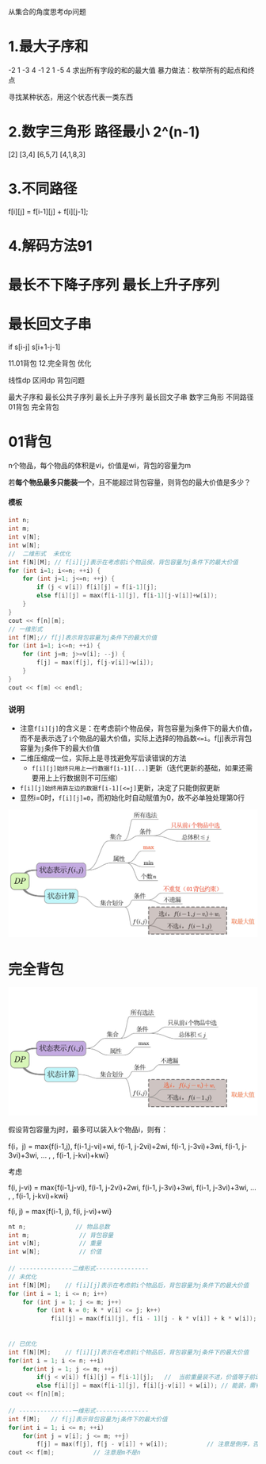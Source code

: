 <!--
 * @Description: 
 * @Language: 
 * @Author: 
 * @Date: 2020-10-28 12:35:55
-->
从集合的角度思考dp问题


# 1.最大子序和
-2 1 -3 4 -1 2 1 -5 4
求出所有字段的和的最大值
暴力做法：枚举所有的起点和终点


寻找某种状态，用这个状态代表一类东西


# 2.数字三角形   路径最小   2^(n-1)
   [2]
  [3,4]
 [6,5,7]
[4,1,8,3]

# 3.不同路径
f[i][j] = f[i-1][j] + f[i][j-1];


# 4.解码方法91


# 最长不下降子序列  最长上升子序列
# 最长回文子串
if s[i-j] s[i+1-j-1]



11.01背包
12.完全背包  优化


线性dp
区间dp
背包问题



最大子序和
最长公共子序列
最长上升子序列
最长回文子串
数字三角形
不同路径
01背包
完全背包



# 01背包

n个物品，每个物品的体积是vi，价值是wi，背包的容量为m

若**每个物品最多只能装一个**，且不能超过背包容量，则背包的最大价值是多少？

#### 模板

```c++
int n;
int m;
int v[N];
int w[N];
//  二维形式  未优化
int f[N][M]; // f[i][j]表示在考虑前i个物品侯，背包容量为j条件下的最大价值
for (int i=1; i<=n; ++i) {
    for (int j=1; j<=n; ++j) {
        if (j < v[i]) f[i][j] = f[i-1][j];
        else f[i][j] = max(f[i-1][j], f[i-1][j-v[i]]+w[i]);
    }
}
cout << f[n][m];
// 一维形式
int f[M];// f[j]表示背包容量为j条件下的最大价值
for (int i=1; i<=n; ++i) {
    for (int j=m; j>=v[i]; --j) {
        f[j] = max(f[j], f[j-v[i]]+w[i]);
    }
}
cout << f[m] << endl;
```

### 说明

- 注意`f[i][j]`的含义是：在考虑前i个物品侯，背包容量为j条件下的最大价值，而不是表示选了`i`个物品的最大价值，实际上选择的物品数`<=i`。f[j]表示背包容量为`j`条件下的最大价值
- 二维压缩成一位，实际上是寻找避免写后读错误的方法
  - `f[i][j]始终只用上一行数据f[i-1][...]`更新（迭代更新的基础，如果还需要用上上行数据则不可压缩）
- `f[i][j]始终用靠左边的数据f[i-1][<=j]`更新，决定了只能倒叙更新
- 显然i=0时，`f[i][j]=0`，而初始化时自动赋值为0，故不必单独处理第0行





![45680_59e05a6607-DP-01背包](dp.assets/45680_59e05a6607-DP-01背包.jpg)



# 完全背包



![45680_6064c89007-DP-完全背包](dp.assets/45680_6064c89007-DP-完全背包-1603930813649.jpg)

假设背包容量为j时，最多可以装入k个物品i，则有：

f(i，j) = max{f(i-1,j),  f(i-1,j-vi)+wi,  f(i-1, j-2vi)+2wi,  f(i-1, j-3vi)+3wi,  f(i-1, j-3vi)+3wi, ... , ,  f(i-1, j-kvi)+kwi}

考虑

f(i, j-vi) = max{f(i-1,j-vi),  f(i-1, j-2vi)+2wi,  f(i-1, j-3vi)+3wi,  f(i-1, j-3vi)+3wi, ... , ,  f(i-1, j-kvi)+kwi}

f(i, j) = max{f(i-1, j), f(i, j-vi)+wi}

```c++
nt n;              // 物品总数
int m;              // 背包容量
int v[N];           // 重量 
int w[N];           // 价值

// ---------------二维形式---------------
// 未优化
int f[N][M];    // f[i][j]表示在考虑前i个物品后，背包容量为j条件下的最大价值
for (int i = 1; i <= n; i++)
    for (int j = 1; j <= m; j++)
        for (int k = 0; k * v[i] <= j; k++)
            f[i][j] = max(f[i][j], f[i - 1][j - k * v[i]] + k * w[i]);


// 已优化
int f[N][M];    // f[i][j]表示在考虑前i个物品后，背包容量为j条件下的最大价值
for(int i = 1; i <= n; ++i) 
    for(int j = 1; j <= m; ++j)
        if(j < v[i]) f[i][j] = f[i-1][j];   //  当前重量装不进，价值等于前i-1个物品   
        else f[i][j] = max(f[i-1][j], f[i][j-v[i]] + w[i]); // 能装，需判断  
cout << f[n][m];

// ---------------一维形式---------------
int f[M];   // f[j]表示背包容量为j条件下的最大价值
for(int i = 1; i <= n; ++i) 
    for(int j = v[i]; j <= m; ++j)
        f[j] = max(f[j], f[j - v[i]] + w[i]);           // 注意是倒序，否则出现写后读错误
cout << f[m];           // 注意是m不是n

```

